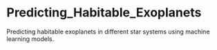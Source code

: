 # Predicting_Habitable_Exoplanets
Predicting habitable exoplanets in different star systems using machine learning models.
